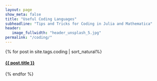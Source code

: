 ```yaml
---
layout: page
show_meta: false
title: "Useful Coding Languages"
subheadline: "Tips and Tricks for Coding in Julia and Mathematica"
header:
   image_fullwidth: "header_unsplash_5.jpg"
permalink: "/coding/"
---
```

<div>
    {% for post in site.tags.coding | sort_natural%}
    <h4><a href="{{ site.url }}{{ site.baseurl }}{{ post.url }}">{{ post.title }}</a></h4>
    {% endfor %}
</div>